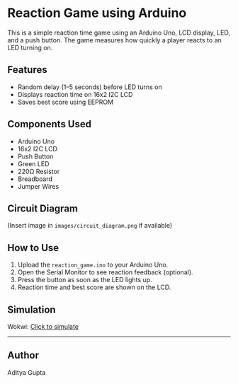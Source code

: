 # Reaction Game using Arduino

This is a simple reaction time game using an Arduino Uno, LCD display, LED, and a push button. The game measures how quickly a player reacts to an LED turning on.

## Features
- Random delay (1–5 seconds) before LED turns on
- Displays reaction time on 16x2 I2C LCD
- Saves best score using EEPROM

## Components Used
- Arduino Uno
- 16x2 I2C LCD
- Push Button
- Green LED
- 220Ω Resistor
- Breadboard
- Jumper Wires

## Circuit Diagram
(Insert image in `images/circuit_diagram.png` if available)

## How to Use
1. Upload the `reaction_game.ino` to your Arduino Uno.
2. Open the Serial Monitor to see reaction feedback (optional).
3. Press the button as soon as the LED lights up.
4. Reaction time and best score are shown on the LCD.

## Simulation
Wokwi: [Click to simulate](https://wokwi.com/projects/436091803219969025)

---

## Author
Aditya Gupta
